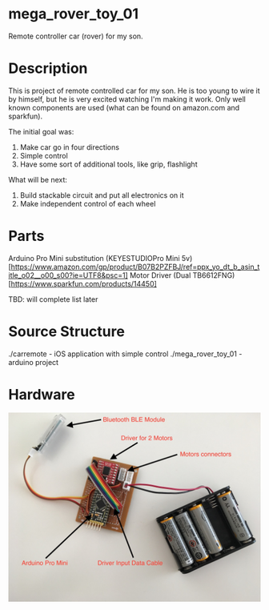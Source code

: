 # mega_rover_toy_01
Remote controller car (rover) for my son. 


Description
===========

This is project of remote controlled car for my son. He is too young to wire it by himself, but he is very excited watching I'm making it work. 
Only well known components are used (what can be found on amazon.com and sparkfun). 

The initial goal was: 
1. Make car go in four directions  
2. Simple control 
3. Have some sort of additional tools, like grip, flashlight

What will be next: 
1. Build stackable circuit and put all electronics on it
2. Make independent control of each wheel 


Parts
=============

Arduino Pro Mini substitution (KEYESTUDIOPro Mini 5v)[https://www.amazon.com/gp/product/B07B2PZFBJ/ref=ppx_yo_dt_b_asin_title_o02__o00_s00?ie=UTF8&psc=1]
Motor Driver (Dual TB6612FNG)[https://www.sparkfun.com/products/14450]

TBD: will complete list later


Source Structure
================

./carremote -	iOS application with simple control 
./mega_rover_toy_01 - arduino project



Hardware
==============


![Wiring description](/docs/IMG_1446.JPG?raw=true "Wiring")
